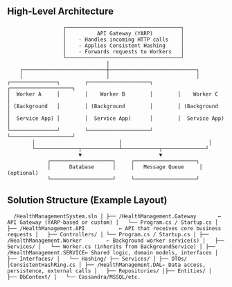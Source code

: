 <h2>High-Level Architecture</h2>
                      
                      ┌─────────────────────────────────────┐
                      │          API Gateway (YARP)         │
                      │    - Handles incoming HTTP calls    │
                      │    - Applies Consistent Hashing     │
                      │    - Forwards requests to Workers   │
                      └─────────────────────────────────────┘
                                    │
        ┌───────────────────────────┼────────────────────────────┐
        │                           │                            │
    ┌───────────────┐        ┌────────────────────┐        ┌────────────────────┐
    │  Worker A     │        │    Worker B        │        │    Worker C        │
    │ (Background   │        │ (Background        │        │ (Background        │
    │  Service App) │        │  Service App)      │        │  Service App)      │
    └───────────────┘        └────────────────────┘        └────────────────────┘
            │                           │                            │
            └──────────────┬────────────┴────────────┬──────────────┘
                           ▼                         ▼
                 ┌────────────────────┐     ┌────────────────────┐
                 │      Database      │     │   Message Queue     │ (optional)
                 └────────────────────┘     └────────────────────┘
<h2>Solution Structure (Example Layout)</h2>

      /HealthManagementSystem.sln │ ├── /HealthManagement.Gateway       ← API Gateway (YARP-based or custom) │   └── Program.cs / Startup.cs │ ├── /HealthManagement.API           ← API that receives core business requests │   ├── Controllers/ │ └── Program.cs / Startup.cs │ ├── /HealthManagement.Worker        ← Background worker service(s) │   ├── Services/ │   └── Worker.cs (inherits from BackgroundService) │ ├── /HealthManagement.SERVICE← Shared logic, domain models, interfaces │      ├── Interfaces/ │   └── Hashing/ ├── Services/ │ ├── DTOs/ │ConsistentHashRing.cs │ ├── /HealthManagement.DAL← Data access, persistence, external calls │   ├── Repositories/ │├── Entities/ │   ├── DbContext/ │   └── Cassandra/MSSQL/etc.
